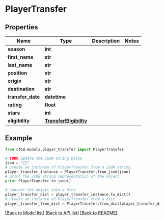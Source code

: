 # PlayerTransfer


## Properties
Name | Type | Description | Notes
------------ | ------------- | ------------- | -------------
**season** | **int** |  | 
**first_name** | **str** |  | 
**last_name** | **str** |  | 
**position** | **str** |  | 
**origin** | **str** |  | 
**destination** | **str** |  | 
**transfer_date** | **datetime** |  | 
**rating** | **float** |  | 
**stars** | **int** |  | 
**eligibility** | [**TransferEligibility**](TransferEligibility.md) |  | 

## Example

```python
from cfbd.models.player_transfer import PlayerTransfer

# TODO update the JSON string below
json = "{}"
# create an instance of PlayerTransfer from a JSON string
player_transfer_instance = PlayerTransfer.from_json(json)
# print the JSON string representation of the object
print PlayerTransfer.to_json()

# convert the object into a dict
player_transfer_dict = player_transfer_instance.to_dict()
# create an instance of PlayerTransfer from a dict
player_transfer_from_dict = PlayerTransfer.from_dict(player_transfer_dict)
```
[[Back to Model list]](../README.md#documentation-for-models) [[Back to API list]](../README.md#documentation-for-api-endpoints) [[Back to README]](../README.md)


